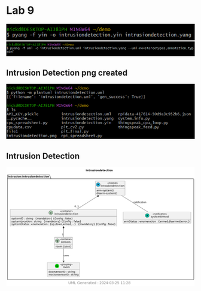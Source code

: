 # Lab 9

![image](/Images/Lab9_yang.png)
![image](/Images/Lab9_uml.png)

## Intrusion Detection png created
![image](/Images/Lab9_plantuml.png)

## Intrusion Detection
![image](/Images/Lab9_intrusiondetection.png)
